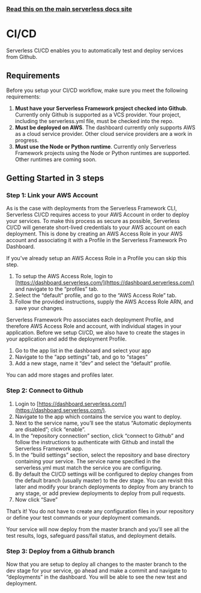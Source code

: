 <!--
title: Serverless Dashboard - CI/CD
menuText: CI/CD
menuOrder: 7
layout: Doc
-->

<!-- DOCS-SITE-LINK:START automatically generated  -->

### [Read this on the main serverless docs site](https://www.serverless.com/framework/docs/dashboard/cicd/)

<!-- DOCS-SITE-LINK:END -->

# CI/CD

Serverless CI/CD enables you to automatically test and deploy services from Github.

## Requirements

Before you setup your CI/CD workflow, make sure you meet the following requirements:

1. **Must have your Serverless Framework project checked into Github**. Currently only Github is supported as a VCS provider. Your project, including the serverless.yml file, must be checked into the repo.
2. **Must be deployed on AWS**. The dashboard currently only supports AWS as a cloud service provider. Other cloud service providers are a work in progress.
3. **Must use the Node or Python runtime**. Currently only Serverless Framework projects using the Node or Python runtimes are supported. Other runtimes are coming soon.

## Getting Started in 3 steps

### Step 1: Link your AWS Account

As is the case with deployments from the Serverless Framework CLI, Serverless CI/CD requires access to your AWS Account in order to deploy your services. To make this process as secure as possible, Serverless CI/CD will generate short-lived credentials to your AWS account on each deployment. This is done by creating an AWS Access Role in your AWS account and associating it with a Profile in the Serverless Framework Pro Dashboard.

If you’ve already setup an AWS Access Role in a Profile you can skip this step.

1. To setup the AWS Access Role, login to [https://dashboard.serverless.com/](https://dashboard.serverless.com/) and navigate to the “profiles” tab.
2. Select the “default” profile, and go to the “AWS Access Role” tab.
3. Follow the provided instructions, supply the AWS Access Role ARN, and save your changes.

Serverless Framework Pro associates each deployment Profile, and therefore AWS Access Role and account, with individual stages in your application. Before we setup CI/CD, we also have to create the stages in your application and add the deployment Profile.

1. Go to the app list in the dashboard and select your app
2. Navigate to the “app settings” tab, and go to “stages”
3. Add a new stage, name it “dev” and select the “default” profile.

You can add more stages and profiles later.

### Step 2: Connect to Github

1. Login to [https://dashboard.serverless.com/](https://dashboard.serverless.com/).
2. Navigate to the app which contains the service you want to deploy.
3. Next to the service name, you’ll see the status “Automatic deployments are disabled”; click “enable”.
4. In the “repository connection” section, click “connect to Github” and follow the instructions to authenticate with Github and install the Serverless Framework app.
5. In the “build settings” section, select the repository and base directory containing your service. The service name specified in the serverless.yml must match the service you are configuring.
6. By default the CI/CD settings will be configured to deploy changes from the default branch (usually master) to the dev stage. You can revisit this later and modify your branch deployments to deploy from any branch to any stage, or add preview deployments to deploy from pull requests.
7. Now click “Save”

That’s it! You do not have to create any configuration files in your repository or define your test commands or your
deployment commands.

Your service will now deploy from the master branch and you’ll see all the test results, logs, safeguard pass/fail
status, and deployment details.

### Step 3: Deploy from a Github branch

Now that you are setup to deploy all changes to the master branch to the dev stage for your service, go ahead and make a
commit and navigate to “deployments” in the dashboard. You will be able to see the new test and deployment.
